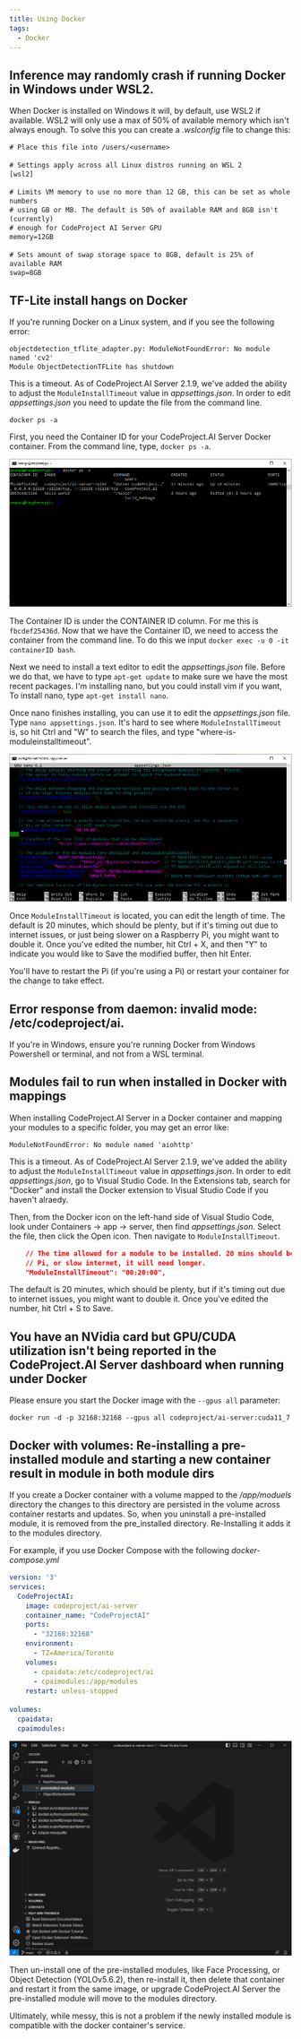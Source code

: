 ```yaml
---
title: Using Docker
tags:
  - Docker
---
```


## Inference may randomly crash if running Docker in Windows under WSL2.

When Docker is installed on Windows it will, by default, use WSL2 if available. WSL2 will only use a max of 50% of available memory which isn't always enough. To solve this you can create a *.wslconfig* file to change this:

``` shell title='.wslconfig'
# Place this file into /users/<username> 

# Settings apply across all Linux distros running on WSL 2
[wsl2]

# Limits VM memory to use no more than 12 GB, this can be set as whole numbers 
# using GB or MB. The default is 50% of available RAM and 8GB isn't (currently) 
# enough for CodeProject AI Server GPU
memory=12GB 

# Sets amount of swap storage space to 8GB, default is 25% of available RAM
swap=8GB
```

## TF-Lite install hangs on Docker

If you're running Docker on a Linux system, and if you see the following error:

```text
objectdetection_tflite_adapter.py: ModuleNotFoundError: No module named 'cv2'
Module ObjectDetectionTFLite has shutdown
```

This is a timeout. As of CodeProject.AI Server 2.1.9, we've added the ability to adjust the `ModuleInstallTimeout` value in _appsettings.json_. In order to edit _appsettings.json_ you need to update the file from the command line.

``` shell
docker ps -a
```

First, you need the Container ID for your CodeProject.AI Server Docker container. From the command line, type, `docker ps -a`.

![Docker ps -a](../img/docker-ps-a.png)

The Container ID is under the CONTAINER ID column. For me this is `fbcdef25436d`. Now that we have the Container ID, we need to access the container from the command line. To do this we input `docker exec -u 0 -it containerID bash`.

Next we need to install a text editor to edit the _appsettings.json_ file. Before we do that, we have to type `apt-get update` to make sure we have the most recent packages. I'm installing nano, but you could install vim if you want, To install nano, type `apt-get install nano`.

Once nano finishes installing, you can use it to edit the _appsettings.json_ file. Type `nano appsettings.json`. It's hard to see where `ModuleInstallTimeout` is, so hit Ctrl and "W" to search the files, and type "where-is-moduleinstalltimeout".

![Where is ModuleInstallTimeout](../img/where-is-moduleinstalltimeout.png)

Once `ModuleInstallTimeout` is located, you can edit the length of time. The default is 20 minutes, which should be plenty, but if it's timing out due to internet issues, or just being slower on a Raspberry Pi, you might want to double it. Once you've edited the number, hit Ctrl + X, and then "Y" to indicate you would like to Save the modified buffer, then hit Enter.

You'll have to restart the Pi (if you're using a Pi) or restart your container for the change to take effect.


## Error response from daemon: invalid mode: /etc/codeproject/ai.

If you're in Windows, ensure you're running Docker from Windows Powershell or terminal, and not from a WSL terminal.

## Modules fail to run when installed in Docker with mappings

When installing CodeProject.AI Server in a Docker container and mapping your modules to a specific folder, you may get an error like:

``` text
ModuleNotFoundError: No module named 'aiohttp'
```

This is a timeout. As of CodeProject.AI Server 2.1.9, we've added the ability to adjust the `ModuleInstallTimeout` value in _appsettings.json_. In order to edit _appsettings.json_, go to Visual Studio Code. In the Extensions tab, search for "Docker" and install the Docker extension to Visual Studio Code if you haven't alraedy.

Then, from the Docker icon on the left-hand side of Visual Studio Code, look under Containers -> app -> server, then find _appsettings.json_. Select the file, then click the Open icon. Then navigate to `ModuleInstallTimeout`.

```json
    // The time allowed for a module to be installed. 20 mins should be plenty, but for a Raspberry
    // Pi, or slow internet, it will need longer.
    "ModuleInstallTimeout": "00:20:00",
```

The default is 20 minutes, which should be plenty, but if it's timing out due to internet issues, you might want to double it. Once you've edited the number, hit Ctrl + S to Save.

## You have an NVidia card but GPU/CUDA utilization isn't being reported in the CodeProject.AI Server dashboard when running under Docker

Please ensure you start the Docker image with the `--gpus all` parameter:

``` text
docker run -d -p 32168:32168 --gpus all codeproject/ai-server:cuda11_7
```

## Docker with volumes: Re-installing a pre-installed module and starting a new container result in module in both module dirs

If you create a Docker container with a volume mapped to the _/app/moduels_ directory  the changes to this directory are persisted in the volume across container restarts and updates. So, when you uninstall a pre-installed module, it is removed from the pre_installed directory. Re-Installing it adds it to the modules directory.

For example, if you use Docker Compose with the following _docker-compose.yml_

``` yaml
version: '3'
services:
  CodeProjectAI:
    image: codeproject/ai-server
    container_name: "CodeProjectAI"
    ports:
      - "32168:32168"
    environment:
      - TZ=America/Toronto
    volumes:
      - cpaidata:/etc/codeproject/ai
      - cpaimodules:/app/modules
    restart: unless-stopped

volumes:
  cpaidata:
  cpaimodules:
```
![Pre-Installed Modules](../img/pre-installed-modules.png)

Then un-install one of the pre-installed modules, like Face Processing, or Object Detection (YOLOv5.6.2), then re-install it, then delete that container and restart it from the same image, or upgrade CodeProject.AI Server the pre-installed module will move to the modules directory.

Ultimately, while messy, this is not a problem if the newly installed module is compatible with the docker container's service.